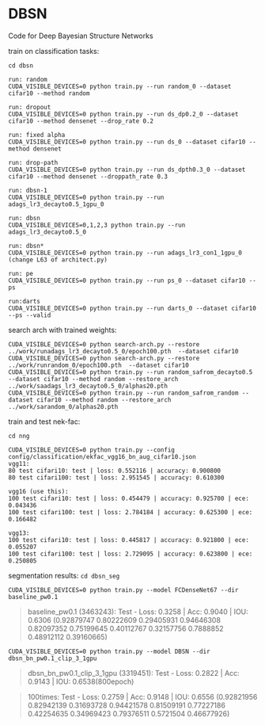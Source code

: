 # DBSN
Code for Deep Bayesian Structure Networks

train on classification tasks:
```
cd dbsn

run: random
CUDA_VISIBLE_DEVICES=0 python train.py --run random_0 --dataset cifar10 --method random

run: dropout
CUDA_VISIBLE_DEVICES=0 python train.py --run ds_dp0.2_0 --dataset cifar10 --method densenet --drop_rate 0.2

run: fixed alpha
CUDA_VISIBLE_DEVICES=0 python train.py --run ds_0 --dataset cifar10 --method densenet

run: drop-path
CUDA_VISIBLE_DEVICES=0 python train.py --run ds_dpth0.3_0 --dataset cifar10 --method densenet --droppath_rate 0.3

run: dbsn-1
CUDA_VISIBLE_DEVICES=0 python train.py --run adags_lr3_decayto0.5_1gpu_0

run: dbsn
CUDA_VISIBLE_DEVICES=0,1,2,3 python train.py --run adags_lr3_decayto0.5_0

run: dbsn*
CUDA_VISIBLE_DEVICES=0 python train.py --run adags_lr3_con1_1gpu_0 (change L63 of architect.py)

run: pe
CUDA_VISIBLE_DEVICES=0 python train.py --run ps_0 --dataset cifar10 --ps

run:darts
CUDA_VISIBLE_DEVICES=0 python train.py --run darts_0 --dataset cifar10 --ps --valid
```

search arch with trained weights:
```
CUDA_VISIBLE_DEVICES=0 python search-arch.py --restore ../work/runadags_lr3_decayto0.5_0/epoch100.pth  --dataset cifar10
CUDA_VISIBLE_DEVICES=0 python search-arch.py --restore ../work/runrandom_0/epoch100.pth  --dataset cifar10
CUDA_VISIBLE_DEVICES=0 python train.py --run random_safrom_decayto0.5 --dataset cifar10 --method random --restore_arch ../work/saadags_lr3_decayto0.5_0/alphas20.pth
CUDA_VISIBLE_DEVICES=0 python train.py --run random_safrom_random --dataset cifar10 --method random --restore_arch ../work/sarandom_0/alphas20.pth
```

train and test nek-fac:
```
cd nng

CUDA_VISIBLE_DEVICES=0 python train.py --config config/classification/ekfac_vgg16_bn_aug_cifar10.json
vgg11:
80 test cifari10: test | loss: 0.552116 | accuracy: 0.900800
80 test cifari100: test | loss: 2.951545 | accuracy: 0.610300

vgg16 (use this):
100 test cifari10: test | loss: 0.454479 | accuracy: 0.925700 | ece: 0.043436
100 test cifari100: test | loss: 2.784184 | accuracy: 0.625300 | ece: 0.166482

vgg13:
100 test cifari10: test | loss: 0.445817 | accuracy: 0.921800 | ece: 0.055207
100 test cifari100: test | loss: 2.729095 | accuracy: 0.623800 | ece: 0.250805
```

segmentation results:
`cd dbsn_seg`

`CUDA_VISIBLE_DEVICES=0 python train.py --model FCDenseNet67 --dir baseline_pw0.1`
> baseline_pw0.1 (3463243): Test - Loss: 0.3258 | Acc: 0.9040 | IOU: 0.6306 (0.92879747 0.80222609 0.29405931 0.94646308 0.82097352 0.75199645 0.40112767 0.32157756 0.7888852  0.48912112 0.39160665)


`CUDA_VISIBLE_DEVICES=0 python train.py --model DBSN --dir dbsn_bn_pw0.1_clip_3_1gpu`
> dbsn_bn_pw0.1_clip_3_1gpu (3319451): Test - Loss: 0.2822 | Acc: 0.9143 | IOU: 0.6538(800epoch)

> 100times: Test - Loss: 0.2759 | Acc: 0.9148 | IOU: 0.6556 (0.92821956 0.82942139 0.31693728 0.94421578 0.81509191 0.77227186 0.42254635 0.34969423 0.79376511 0.5721504  0.46677926)
